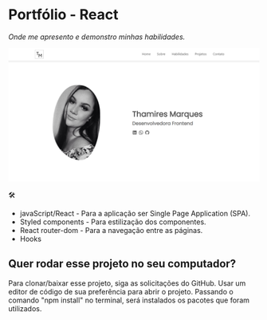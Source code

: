 # Portfólio - React
*Onde me apresento e demonstro minhas habilidades.*

![](src/images/port.png)

🛠️
- javaScript/React - Para a aplicação ser Single Page Application (SPA).
- Styled components - Para estilização dos componentes.
- React router-dom - Para a navegação entre as páginas.
- Hooks

## Quer rodar esse projeto no seu computador?
Para clonar/baixar esse projeto, siga as solicitações do GitHub.
Usar um editor de código de sua preferência para abrir o projeto.
Passando o comando "npm install" no terminal, será instalados os pacotes que foram utilizados.
